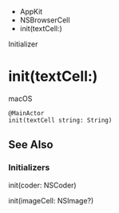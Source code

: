

- AppKit
- NSBrowserCell
-  init(textCell:) 

Initializer

# init(textCell:)

macOS

``` source
@MainActor
init(textCell string: String)
```

## See Also

### Initializers

init(coder: NSCoder)

init(imageCell: NSImage?)

